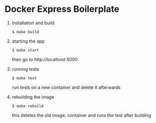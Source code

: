 # Docker Express Boilerplate

1. installation and build
    ```
    $ make build
    ```

2. starting the app
    ```
    $ make start
    ```
    then go to http://localhost:5000

3. running tests
    ```
    $ make test
    ```
    run tests on a new container and delete it afterwards

4. rebuilding the image
    ```
    $ make rebuild
    ```
    this deletes the old image, container and runs the test after building


